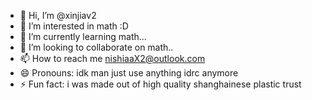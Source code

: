 - 👋 Hi, I’m @xinjiav2
- 👀 I’m interested in math :D
- 🌱 I’m currently learning math...
- 💞️ I’m looking to collaborate on math..
- 📫 How to reach me nishiaaX2@outlook.com
- 😄 Pronouns: idk man just use anything idrc anymore
- ⚡ Fun fact: i was made out of high quality shanghainese plastic trust

<!---
xinjiav2/xinjiav2 is a ✨ special ✨ repository because its `README.md` (this file) appears on your GitHub profile.
You can click the Preview link to take a look at your changes.
--->
